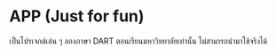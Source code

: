 # APP (Just for fun)
เป็นโปรเจกต์เล่น ๆ ลองภาษา DART ตอนเรียนมหาวิทยาลัยเท่านั้น ไม่สามารถนำมาใช้จริงได้
